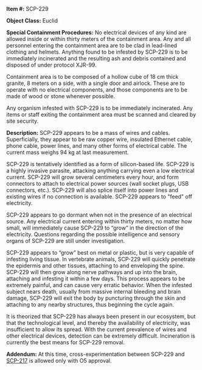 **Item #:** SCP-229

**Object Class:** Euclid

**Special Containment Procedures:** No electrical devices of any kind are allowed inside or within thirty meters of the containment area. Any and all personnel entering the containment area are to be clad in lead-lined clothing and helmets. Anything found to be infested by SCP-229 is to be immediately incinerated and the resulting ash and debris contained and disposed of under protocol XJR-99.

Containment area is to be composed of a hollow cube of 18 cm thick granite, 8 meters on a side, with a single door and airlock. These are to operate with no electrical components, and those components are to be made of wood or stone whenever possible.

Any organism infested with SCP-229 is to be immediately incinerated. Any items or staff exiting the containment area must be scanned and cleared by site security.

**Description:** SCP-229 appears to be a mass of wires and cables. Superficially, they appear to be raw copper wire, insulated Ethernet cable, phone cable, power lines, and many other forms of electrical cable. The current mass weighs 94 kg at last measurement.

SCP-229 is tentatively identified as a form of silicon-based life. SCP-229 is a highly invasive parasite, attacking anything carrying even a low electrical current. SCP-229 will grow several centimeters every hour, and form connectors to attach to electrical power sources (wall socket plugs, USB connectors, etc.). SCP-229 will also splice itself into power lines and existing wires if no connection is available. SCP-229 appears to "feed" off electricity.

SCP-229 appears to go dormant when not in the presence of an electrical source. Any electrical current entering within thirty meters, no matter how small, will immediately cause SCP-229 to “grow” in the direction of the electricity. Questions regarding the possible intelligence and sensory organs of SCP-229 are still under investigation.

SCP-229 appears to “grow” best on metal or plastic, but is very capable of infesting living tissue. In vertebrate animals, SCP-229 will quickly penetrate the epidermis and other tissues, attaching to and enveloping the spine. SCP-229 will then grow along nerve pathways and up into the brain, attaching and infesting it within a few days. This process appears to be extremely painful, and can cause very erratic behavior. When the infested subject nears death, usually from massive internal bleeding and brain damage, SCP-229 will exit the body by puncturing through the skin and attaching to any nearby structures, thus beginning the cycle again.

It is theorized that SCP-229 has always been present in our ecosystem, but that the technological level, and thereby the availability of electricity, was insufficient to allow its spread. With the current prevalence of wires and other electrical devices, detection can be extremely difficult. Incineration is currently the best means for SCP-229 removal.

**Addendum:** At this time, cross-experimentation between SCP-229 and [SCP-217](/scp-217) is allowed only with O5 approval.